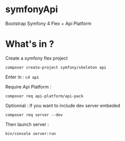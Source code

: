 # symfonyApi
Bootstrap Symfony 4 Flex + Api Platform

# What's in ?
Create a symfony flex project
```
composer create-project symfony/skeleton api
```

Enter in : `cd api`

Require Api Platform :
```
composer req api-platform/api-pack
```

Optionnal : If you want to include dev server embeded
```
composer req server --dev
```

Then launch server :
```
bin/console server:run
```
